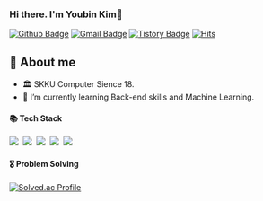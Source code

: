 ### Hi there. I'm Youbin Kim👋
[![Github Badge](https://img.shields.io/badge/-Ubin108-grey?style=flat&logo=github&logoColor=white&link=https://github.com/Ubin108/)](https://www.github.com/Ubin108/) 
[![Gmail Badge](https://img.shields.io/badge/-ybin0108-c14438?style=flat&logo=Gmail&logoColor=white&link=mailto:devcseo@gmail.com)](mailto:devcseo@gmail.com) 
[![Tistory Badge](https://img.shields.io/badge/PS%20Blog-yellow?style=flat&logoColor=white)](https://bingorithm.tistory.com/)
[![Hits](https://hits.seeyoufarm.com/api/count/incr/badge.svg?url=https%3A%2F%2Fgithub.com%2FUbin108%2Fhit-counter&count_bg=%2379C83D&title_bg=%23555555&icon=&icon_color=%23E7E7E7&title=hits&edge_flat=false)](https://hits.seeyoufarm.com)

## 💬 About me
- 🏛️ SKKU Computer Sience 18.
- 🌱 I’m currently learning Back-end skills and Machine Learning.

#### 📚 Tech Stack
<p>
  <img src="https://img.shields.io/badge/C++-00599C?style=flat-square&logo=C%2B%2B&logoColor=white"/></a>&nbsp 
  <img src="https://img.shields.io/badge/Python-3766AB?style=flat-square&logo=Python&logoColor=white"/></a>&nbsp 
  <img src="https://img.shields.io/badge/Javascript-ffb13b?style=flat-square&logo=javascript&logoColor=white"/></a>&nbsp 
  <img src="https://img.shields.io/badge/Mysql-E6B91E?style=flat-square&logo=MySql&logoColor=white"/></a>&nbsp 
  <img src="https://img.shields.io/badge/Node.js-339933?style=flat-square&logo=Node.js&logoColor=white"/></a>&nbsp 
</p>



#### 🎖️ Problem Solving
[![Solved.ac Profile](http://mazassumnida.wtf/api/generate_badge?boj=ybin108)](https://solved.ac/ybin108)
